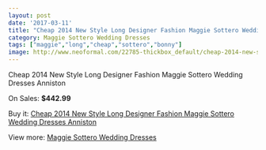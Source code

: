 ```yaml
---
layout: post
date: '2017-03-11'
title: "Cheap 2014 New Style Long Designer Fashion Maggie Sottero Wedding Dresses Anniston"
category: Maggie Sottero Wedding Dresses
tags: ["maggie","long","cheap","sottero","bonny"]
image: http://www.neoformal.com/22785-thickbox_default/cheap-2014-new-style-long-designer-fashion-maggie-sottero-wedding-dresses-anniston.jpg
---
```

Cheap 2014 New Style Long Designer Fashion Maggie Sottero Wedding Dresses Anniston

On Sales: **$442.99**
<a href="https://www.neoformal.com/en/maggie-sottero-wedding-dresses-2014/7577-cheap-2014-new-style-long-designer-fashion-maggie-sottero-wedding-dresses-anniston.html"><amp-img layout="responsive" width="600" height="600" src="//www.neoformal.com/22785-thickbox_default/cheap-2014-new-style-long-designer-fashion-maggie-sottero-wedding-dresses-anniston.jpg" alt="Cheap 2014 New Style Long Designer Fashion Maggie Sottero Wedding Dresses Anniston 0" /></a>
<a href="https://www.neoformal.com/en/maggie-sottero-wedding-dresses-2014/7577-cheap-2014-new-style-long-designer-fashion-maggie-sottero-wedding-dresses-anniston.html"><amp-img layout="responsive" width="600" height="600" src="//www.neoformal.com/22786-thickbox_default/cheap-2014-new-style-long-designer-fashion-maggie-sottero-wedding-dresses-anniston.jpg" alt="Cheap 2014 New Style Long Designer Fashion Maggie Sottero Wedding Dresses Anniston 1" /></a>

Buy it: [Cheap 2014 New Style Long Designer Fashion Maggie Sottero Wedding Dresses Anniston](https://www.neoformal.com/en/maggie-sottero-wedding-dresses-2014/7577-cheap-2014-new-style-long-designer-fashion-maggie-sottero-wedding-dresses-anniston.html "Cheap 2014 New Style Long Designer Fashion Maggie Sottero Wedding Dresses Anniston")

View more: [Maggie Sottero Wedding Dresses](https://www.neoformal.com/en/123-maggie-sottero-wedding-dresses-2014 "Maggie Sottero Wedding Dresses")